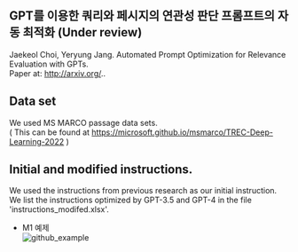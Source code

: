 ## GPT를 이용한 쿼리와 페시지의 연관성 판단 프롬프트의 자동 최적화 (Under review)

Jaekeol Choi, Yeryung Jang. Automated Prompt Optimization for Relevance Evaluation with GPTs.<br>
Paper at: http://arxiv.org/..

## Data set

We used MS MARCO passage data sets.  
( This can be found at https://microsoft.github.io/msmarco/TREC-Deep-Learning-2022 )

## Initial and modified instructions.

We used the instructions from previous research as our initial instruction. <br>
We list the instructions optimized by GPT-3.5 and GPT-4 in the file 'instructions_modifed.xlsx'.

- M1 예제 <br>
![github_example](https://github.com/user-attachments/assets/d9d1fbf3-1f81-41e3-a0b6-53dcff442d3e)
